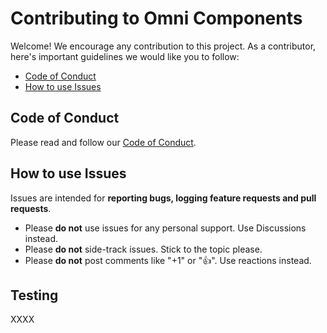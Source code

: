 # Contributing to Omni Components

Welcome! We encourage any contribution to this project. As a contributor, here's important guidelines we would like you to follow:

* [Code of Conduct](#code-of-conduct)
* [How to use Issues](#how-to-use-issues)

## Code of Conduct

Please read and follow our [Code of Conduct](https://github.com/innofake/omni-components/blob/develop/CODE_OF_CONDUCT.md).

## How to use Issues

Issues are intended for **reporting bugs, logging feature requests and pull requests**.

* Please **do not** use issues for any personal support. Use Discussions instead.
* Please **do not** side-track issues. Stick to the topic please.
* Please **do not** post comments like "+1" or "👍". Use reactions instead.

## Testing

XXXX
